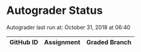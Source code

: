 # Autograder Status
Autograder last run at: October 31, 2018 at 06:40

| GitHub ID | Assignment | Graded Branch |
|-----------|------------|---------------|
